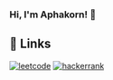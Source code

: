 ### Hi, I'm Aphakorn! 👋

## 🔗 Links
<!--
[![My CV](https://img.shields.io/badge/My%20CV-000?style=for-the-badge&logo=ko-fi&logoColor=white)]()
-->
[![leetcode](https://img.shields.io/badge/leetcode-333?style=for-the-badge&logo=leetcode&logoColor=#FFA116)](https://leetcode.com/aphakorn_a/)
[![hackerrank](https://img.shields.io/badge/hackerrank-0E141E?style=for-the-badge&logo=hackerrank&logoColor=#00EA64)](https://www.hackerrank.com/profile/aphakorn_a)

<!--
**ASonneP/ASonneP** is a ✨ _special_ ✨ repository because its `README.md` (this file) appears on your GitHub profile.

Here are some ideas to get you started:

- 🔭 I’m currently working on ...
- 🌱 I’m currently learning ...
- 👯 I’m looking to collaborate on ...
- 🤔 I’m looking for help with ...
- 💬 Ask me about ...
- 📫 How to reach me: ...
- 😄 Pronouns: ...
- ⚡ Fun fact: ...
-->
